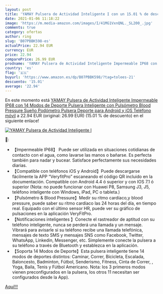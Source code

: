 ```yaml
---
layout: post
title: 'YAMAY Pulsera de Actividad Inteligente I con un 15.01 % de descuento'
date: 2021-01-06 11:18:22
image: 'https://m.media-amazon.com/images/I/41MG1VxnQNL._SL200_.jpg'
comments: true
category: ofertas
author: ring
slug: 'B07PBBK598-es'
actualPrice: 22.94 EUR
currency: EUR
price: 22.94
comparePrice: 26.99 EUR
prodname: 'YAMAY Pulsera de Actividad Inteligente Impermeable IP68 con 14 Modos de Deporte Pulsera Inteligente con Pulsómetro  Blood Pressure  Sueño Podómetro Pulsera Deporte para Android y iOS Teléfono móvil'
country: 'es'
flag: '🇪🇸'
buyurl: 'https://www.amazon.es/dp/B07PBBK598/?tag=tolees-21'
descuento: '15.01'
average: '22.94'
---
```


En este momento está [YAMAY Pulsera de Actividad Inteligente Impermeable IP68 con 14 Modos de Deporte Pulsera Inteligente con Pulsómetro  Blood Pressure  Sueño Podómetro Pulsera Deporte para Android y iOS Teléfono móvil](https://www.amazon.es/dp/B07PBBK598/?tag=tolees-21) a 22.94 EUR (original: 26.99 EUR) (15.01 %  de descuento) en el siguiente enlace!

[![YAMAY Pulsera de Actividad Inteligente I](https://m.media-amazon.com/images/I/41MG1VxnQNL._SL200_.jpg)](https://www.amazon.es/dp/B07PBBK598/?tag=tolees-21)

🔎:

- 【Impermeable IP68】 Puede ser utilizada en situaciones cotidianas de contacto con el agua, como lavarse las manos o bañarse. Es perfecta también para nadar y bucear. Satisface perfectamente sus necesidades diarias.
- 【Compatible con teléfonos iOS y Android】Puede descargarse fácilmente la APP “VeryfitPro” escaneando el código QR incluido en la documentación. Compatible con Android 4.4 ó superior y con IOS 7.1 ó superior (Nota: no puede funcionar con Huawei P8, Samsung J3, J5, teléfono inteligente con Windows, iPad, PC o tableta.)
- 【Pulsómetro & Blood Pressure】Medir su ritmo cardíaco,y blood pressure, puede saber su ritmo cardíaco las 24 horas del día, en tiempo real. Equipado con el último sensor HR, puede ver su gráfico de pulsaciones en la aplicación VeryFitPro.
- 【Notificaciones inteligentes 】Conecte el rastreador de aptitud con su teléfono inteligente, nunca se perderá una llamada y un mensaje. Vibrará para avisarle si su teléfono recibe una llamada telefónica, mensajes de texto SMS y mensajes SNS como Facebook, Twitter, WhatsApp, Linkedin, Messenger, etc. Simplemente conecte la pulsera a su teléfono a través de Bluetooth y establezca en la aplicación.
- 【Soporta 14 Modos de Deporte】Esta pulsera inteligente tiene 14 modos de deportes distintos: Caminar, Correr, Bicicleta, Escalada, Baloncesto, Badminton, Fútbol, Senderismo, Fitness, Cinta de Correr, , Yoga, Baila, Tenis y Fútbol Americano. Nota: los 3 primeros modos vienen preconfigurados en la pulsera, los otros 11 necesitan ser configurados desde la App).

[Aquí!!!](https://www.amazon.es/dp/B07PBBK598/?tag=tolees-21)
